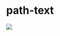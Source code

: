 # path-text

[![](https://travis-ci.org/chris-martin/path-text.svg)](https://travis-ci.org/chris-martin/path-text)
